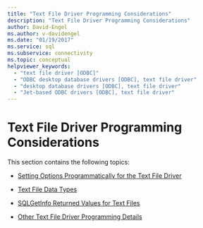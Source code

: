 ```yaml
---
title: "Text File Driver Programming Considerations"
description: "Text File Driver Programming Considerations"
author: David-Engel
ms.author: v-davidengel
ms.date: "01/19/2017"
ms.service: sql
ms.subservice: connectivity
ms.topic: conceptual
helpviewer_keywords:
  - "text file driver [ODBC]"
  - "ODBC desktop database drivers [ODBC], text file driver"
  - "desktop database drivers [ODBC], text file driver"
  - "Jet-based ODBC drivers [ODBC], text file driver"
---
```

# Text File Driver Programming Considerations
This section contains the following topics:  
  
-   [Setting Options Programmatically for the Text File Driver](../../odbc/microsoft/setting-options-programmatically-for-the-text-file-driver.md)  
  
-   [Text File Data Types](../../odbc/microsoft/text-file-data-types.md)  
  
-   [SQLGetInfo Returned Values for Text Files](../../odbc/microsoft/sqlgetinfo-returned-values-for-text-files.md)  
  
-   [Other Text File Driver Programming Details](../../odbc/microsoft/other-text-file-driver-programming-details.md)
